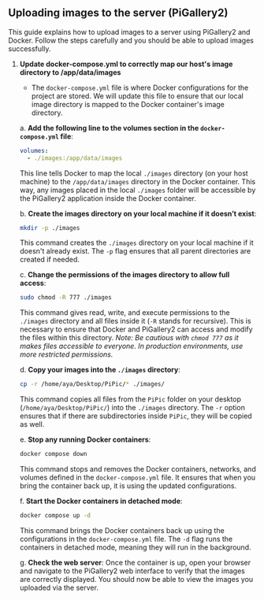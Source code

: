## Uploading images to the server (PiGallery2)

This guide explains how to upload images to a server using PiGallery2 and Docker. Follow the steps carefully and you should be able to upload images successfully.

1. **Update docker-compose.yml to correctly map our host's image directory to /app/data/images**
   - The `docker-compose.yml` file is where Docker configurations for the project are stored. We will update this file to ensure that our local image directory is mapped to the Docker container's image directory.
   
   a. **Add the following line to the volumes section in the `docker-compose.yml` file**:
      ```yaml
      volumes:
        - ./images:/app/data/images
      ```
      This line tells Docker to map the local `./images` directory (on your host machine) to the `/app/data/images` directory in the Docker container. This way, any images placed in the local `./images` folder will be accessible by the PiGallery2 application inside the Docker container.

   b. **Create the images directory on your local machine if it doesn’t exist**:
      ```bash
      mkdir -p ./images
      ```
      This command creates the `./images` directory on your local machine if it doesn't already exist. The `-p` flag ensures that all parent directories are created if needed.

   c. **Change the permissions of the images directory to allow full access**:
      ```bash
      sudo chmod -R 777 ./images
      ```
      This command gives read, write, and execute permissions to the `./images` directory and all files inside it (`-R` stands for recursive). This is necessary to ensure that Docker and PiGallery2 can access and modify the files within this directory. *Note: Be cautious with `chmod 777` as it makes files accessible to everyone. In production environments, use more restricted permissions.*

   d. **Copy your images into the `./images` directory**:
      ```bash
      cp -r /home/aya/Desktop/PiPic/* ./images/
      ```
      This command copies all files from the `PiPic` folder on your desktop (`/home/aya/Desktop/PiPic/`) into the `./images` directory. The `-r` option ensures that if there are subdirectories inside `PiPic`, they will be copied as well.

   e. **Stop any running Docker containers**:
      ```bash
      docker compose down
      ```
      This command stops and removes the Docker containers, networks, and volumes defined in the `docker-compose.yml` file. It ensures that when you bring the container back up, it is using the updated configurations.

   f. **Start the Docker containers in detached mode**:
      ```bash
      docker compose up -d
      ```
      This command brings the Docker containers back up using the configurations in the `docker-compose.yml` file. The `-d` flag runs the containers in detached mode, meaning they will run in the background.

   g. **Check the web server**:
      Once the container is up, open your browser and navigate to the PiGallery2 web interface to verify that the images are correctly displayed. You should now be able to view the images you uploaded via the server.
